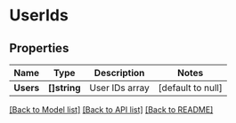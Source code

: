 # UserIds

## Properties
Name | Type | Description | Notes
------------ | ------------- | ------------- | -------------
**Users** | **[]string** | User IDs array | [default to null]

[[Back to Model list]](../README.md#documentation-for-models) [[Back to API list]](../README.md#documentation-for-api-endpoints) [[Back to README]](../README.md)


